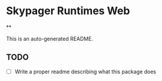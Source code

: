 # Skypager Runtimes Web

** 

This is an auto-generated README.

## TODO
 - [ ] Write a proper readme describing what this package does